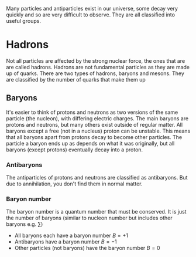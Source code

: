 Many particles and antiparticles exist in our universe, some decay very quickly and so are very difficult to observe. They are all classified into useful groups.

# Hadrons
Not all particles are affected by the strong nuclear force, the ones that are are called hadrons.
Hadrons are not fundamental particles as they are made up of quarks.
There are two types of hadrons, baryons and mesons. They are classified by the number of quarks that make them up

## Baryons
It's easier to think of protons and neutrons as two versions of the same particle (the nucleon), with differing electric charges. The main baryons are protons and neutrons, but many others exist outside of regular matter.
All baryons except a free (not in a nucleus) proton can be unstable. This means that all baryons apart from protons decay to become other particles. The particle a baryon ends up as depends on what it was originally, but all baryons (except protons) eventually decay into a proton.
### Antibaryons
The antiparticles of protons and neutrons are classified as antibaryons. But due to annihilation, you don't find them in normal matter.
### Baryon number
The baryon number is a quantum number that must be conserved. It is just the number of baryons (similar to nucleon number but includes other baryons e.g. $\sum$) 
- All baryons each have a baryon number $B=+1$
- Antibaryons have a baryon number $B=-1$
- Other particles (not baryons) have the baryon number $B=0$
